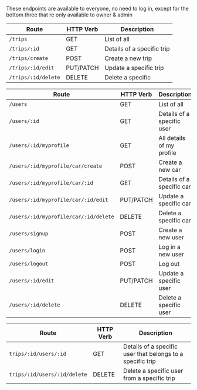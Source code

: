 These endpoints are available to everyone, no need to log in, except for the bottom three that re only available to owner & admin
                 
| Route              | HTTP Verb     | Description                |
| -----------        | -----------   | -----------                |
|  `/trips`          |     GET       |  List of all               |
| `/trips/:id`       |     GET       | Details of a specific trip |   
|   `/trips/create`  |     POST      | Create a new trip          |                                          
| `/trips/:id/edit`  |   PUT/PATCH   | Update a specific trip     |
| `/trips/:id/delete`|    DELETE     | Delete a specific          |




| Route                                 | HTTP Verb     | Description                                                |
| -----------                           | -----------   | -----------                                                |
| `/users`                              | GET           | List of all                                                |                       
| `/users/:id`                          | GET           | Details of a specific user                                 |
| `/users/:id/myprofile`                | GET           | All details of my profile                                  |
| `/users/:id/myprofile/car/create`     | POST          | Create a new car                                           |
| `/users/:id/myprofile/car/:id`        | GET           | Details of a specific car                                  |
| `/users/:id/myprofile/car/:id/edit`   | PUT/PATCH     | Update a specific car                                      |
| `/users/:id/myprofile/car/:id/delete` | DELETE        | Delete a specific car                                      |
| `/users/signup`                       | POST          | Create a new user                                          |
| `/users/login`                        | POST          | Log in a new user                                          |
| `/users/logout`                       | POST          | Log out                                                    |
| `/users/:id/edit`                     | PUT/PATCH     | Update a specific user                                     |
| `/users/:id/delete`                   | DELETE        | Delete a specific user                                     |




| Route                                 | HTTP Verb     | Description                                                |
| -----------                           | -----------   | -----------                                                |
| `trips/:id/users/:id`                 | GET           | Details of a specific user that belongs to a specific trip |
| `trips/:id/users/:id/delete`          | DELETE        | Delete a specific user from a specific trip                |




